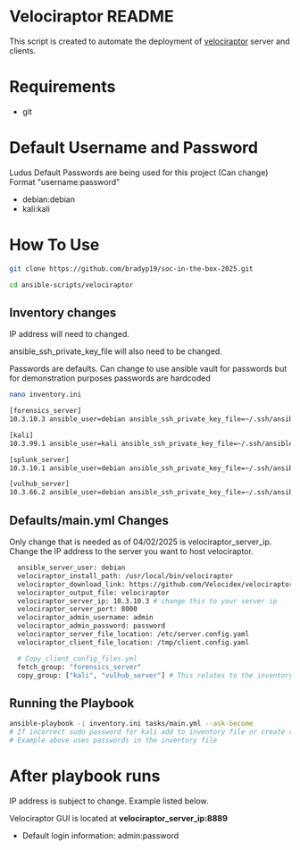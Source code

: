 # Velociraptor README
This script is created to automate the deployment of [velociraptor](https://docs.velociraptor.app/) server and clients.

# Requirements
- git

# Default Username and Password
Ludus Default Passwords are being used for this project (Can change)
Format "username:password"
- debian:debian
- kali:kali

# How To Use
```bash
git clone https://github.com/bradyp19/soc-in-the-box-2025.git
```

```bash
cd ansible-scripts/velociraptor
```

## Inventory changes
IP address will need to changed. 

ansible_ssh_private_key_file will also need to be changed. 

Passwords are defaults. Can change to use ansible vault for passwords but for demonstration purposes passwords are hardcoded

```bash
nano inventory.ini
```

```bash
[forensics_server]
10.3.10.3 ansible_user=debian ansible_ssh_private_key_file=~/.ssh/ansible

[kali]
10.3.99.1 ansible_user=kali ansible_ssh_private_key_file=~/.ssh/ansible ansible_sudo_pass='kali'

[splunk_server]
10.3.10.1 ansible_user=debian ansible_ssh_private_key_file=~/.ssh/ansible

[vulhub_server]
10.3.66.2 ansible_user=debian ansible_ssh_private_key_file=~/.ssh/ansible ansible_sudo_pass='debian'
```

## Defaults/main.yml Changes
Only change that is needed as of 04/02/2025 is velociraptor_server_ip. Change the IP address to the server you want to host velociraptor.
```bash
  ansible_server_user: debian
  velociraptor_install_path: /usr/local/bin/velociraptor
  velociraptor_download_link: https://github.com/Velocidex/velociraptor/releases/download/v0.73/velociraptor-v0.73.4-linux-amd64
  velociraptor_output_file: velociraptor
  velociraptor_server_ip: 10.3.10.3 # change this to your server ip
  velociraptor_server_port: 8000
  velociraptor_admin_username: admin
  velociraptor_admin_password: password
  velociraptor_server_file_location: /etc/server.config.yaml
  velociraptor_client_file_location: /tmp/client.config.yaml

  # Copy_client_config_files.yml
  fetch_group: "forensics_server"
  copy_group: ["kali", "vulhub_server"] # This relates to the inventory names to add clients to.
```

## Running the Playbook
```bash
ansible-playbook -i inventory.ini tasks/main.yml --ask-become
# If incorrect sudo password for kali add to inventory file or create vault in ansible for encrypted passwords
# Example above uses passwords in the inventory file
```

# After playbook runs
IP address is subject to change. Example listed below.

Velociraptor GUI is located at **velociraptor_server_ip:8889**
- Default login information: admin:password
